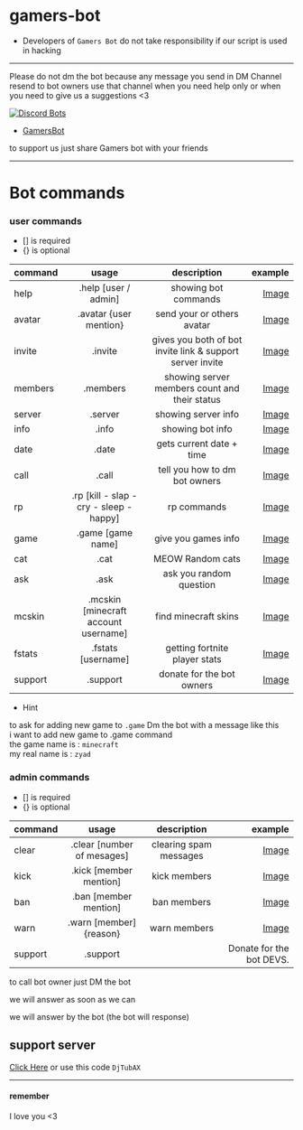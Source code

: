 # gamers-bot

- Developers of `Gamers Bot` do not take responsibility if our script is used in hacking
-----------------------------------------------------------------------------------------

Please do not dm the bot because any message you send in DM Channel resend to bot owners
use that channel when you need help only or when you need to give us a suggestions <3

[![Discord Bots](https://discordbots.org/api/widget/427751395123265546.svg)](https://discordbots.org/bot/427751395123265546)

- [GamersBot](https://discordbots.org/bot/427751395123265546)

to support us just share Gamers bot with your friends 

---
# Bot commands

### user commands  
- [] is required   
- {} is optional   

| command       | usage         | description  | example |
| ------------- |:-------------:|:------------:|--------:|
| help      | .help [user / admin] | showing bot commands        | [Image](https://raw.githubusercontent.com/ZezoCraft/gamers-bot/master/exampels/help.png) |
| avatar      | .avatar {user mention} | send your or others avatar | [Image](https://raw.githubusercontent.com/ZezoCraft/gamers-bot/master/exampels/avatar.png) |
| invite | .invite | gives you both of bot invite link & support server invite | [Image](https://raw.githubusercontent.com/ZezoCraft/gamers-bot/master/exampels/invite.png) |
| members | .members | showing server members count and their status | [Image](https://raw.githubusercontent.com/ZezoCraft/gamers-bot/master/exampels/members.png) |
| server | .server | showing server info | [Image](https://raw.githubusercontent.com/ZezoCraft/gamers-bot/master/exampels/server.png) |
| info | .info | showing bot info | [Image](https://raw.githubusercontent.com/ZezoCraft/gamers-bot/master/exampels/info.png) |
| date | .date | gets current date + time | [Image](https://raw.githubusercontent.com/ZezoCraft/gamers-bot/master/exampels/date.png) |
| call | .call | tell you how to dm bot owners | [Image](https://raw.githubusercontent.com/ZezoCraft/gamers-bot/master/exampels/call.png) |
| rp | .rp [kill - slap - cry - sleep - happy]| rp commands | [Image](https://raw.githubusercontent.com/ZezoCraft/gamers-bot/master/exampels/rp.png) |
| game | .game [game name] | give you games info | [Image](https://raw.githubusercontent.com/ZezoCraft/gamers-bot/master/exampels/game.png) |
| cat | .cat | MEOW Random cats | [Image](https://raw.githubusercontent.com/ZezoCraft/gamers-bot/master/exampels/cat.png) |
| ask | .ask | ask you random question | [Image](https://raw.githubusercontent.com/ZezoCraft/gamers-bot/master/exampels/ask.png) |
| mcskin | .mcskin [minecraft account username] | find minecraft skins | [Image](https://raw.githubusercontent.com/ZezoCraft/gamers-bot/master/exampels/mcskin.png) |
| fstats | .fstats [username] | getting fortnite player stats | [Image](https://raw.githubusercontent.com/ZezoCraft/gamers-bot/master/exampels/fstats.png) |
| support | .support | donate for the bot owners | [Image](https://raw.githubusercontent.com/ZezoCraft/gamers-bot/master/exampels/support.png) |

- Hint

to ask for adding new game to `.game` Dm the bot with a message like this  
i want to add new game to .game command  
the game name is : `minecraft`  
my real name is : `zyad`  
  
    
### admin commands
- [] is required   
- {} is optional   

| command       | usage         | description  | example |
| ------------- |:-------------:|:------------:|--------:|
| clear | .clear [number of mesages] | clearing spam messages | [Image](https://raw.githubusercontent.com/ZezoCraft/gamers-bot/master/exampels/clear.png) |
| kick | .kick [member mention] | kick members | [Image](https://raw.githubusercontent.com/ZezoCraft/gamers-bot/master/exampels/kick.png) |
| ban | .ban [member mention] | ban members | [Image](https://raw.githubusercontent.com/ZezoCraft/gamers-bot/master/exampels/ban.png) |
| warn | .warn [member] {reason} | warn members | [Image](https://raw.githubusercontent.com/ZezoCraft/gamers-bot/master/exampels/warn.png) |
| support | .support | | Donate for the bot DEVS. | 


to call bot owner just DM the bot 

we will answer as soon as we can 

we will answer by the bot (the bot will response)

support server 
--
[Click Here](https://discord.gg/DjTubAX)
or use this code `DjTubAX`

---

#### remember

I love you <3
